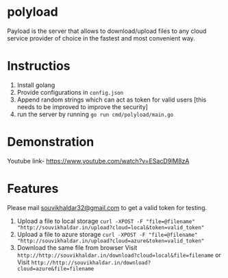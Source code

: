 # polyload
Payload is the server that allows to download/upload files to any cloud service provider of choice in the fastest and most convenient way.

# Instructios
1. Install golang
2. Provide configurations in `config.json`
3. Append random strings which can act as token for valid users [this needs to be improved to improve the security]
4. run the server by running `go run cmd/polyload/main.go` 

# Demonstration
Youtube link- https://www.youtube.com/watch?v=ESacD9lM8zA

# Features
Please mail souvikhaldar32@gmail.com to get a valid token for testing.  
1. Upload a file to local storage
`curl -XPOST -F "file=@filename" "http://souvikhaldar.in/upload?cloud=local&token=valid_token"`
2. Upload a file to azure storage
`curl -XPOST -F "file=@filename" "http://souvikhaldar.in/upload?cloud=azure&token=valid_token"`
3. Download the same file from browser
Visit `http://http://souvikhaldar.in/download?cloud=local&file=filename`
or
Visit `http://http://souvikhaldar.in/download?cloud=azure&file=filename`
